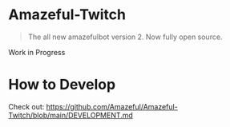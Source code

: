 # Amazeful-Twitch
> The all new amazefulbot version 2. Now fully open source.

Work in Progress

# How to Develop
Check out: https://github.com/Amazeful/Amazeful-Twitch/blob/main/DEVELOPMENT.md
